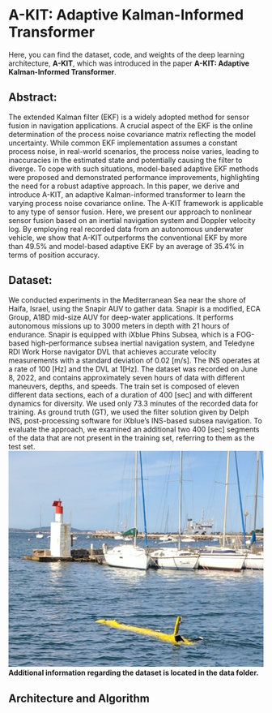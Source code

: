 # A-KIT: Adaptive Kalman-Informed Transformer
Here, you can find the dataset, code, and weights of the deep learning architecture, **A-KIT**, which was introduced in the paper **A-KIT: Adaptive Kalman-Informed Transformer**.
## Abstract:
The extended Kalman filter (EKF) is a widely adopted method for sensor fusion in navigation applications. A crucial aspect of the EKF is the online determination of the process noise covariance matrix reflecting the model uncertainty. While common EKF implementation assumes a constant process noise, in real-world scenarios, the process noise varies, leading to inaccuracies in the estimated state and potentially causing the filter to diverge. To cope with such situations, model-based adaptive EKF methods were proposed and demonstrated performance improvements, highlighting the need for a robust adaptive approach. In this paper, we derive and introduce A-KIT, an adaptive Kalman-informed transformer to learn the varying process noise covariance online. The A-KIT framework is applicable to any type of sensor fusion. Here, we present our approach to nonlinear sensor fusion based on an inertial navigation system and Doppler velocity log. By employing real recorded data from an autonomous underwater vehicle, we show that A-KIT outperforms the conventional EKF by more than 49.5\% and model-based adaptive EKF by an average of 35.4\% in terms of position accuracy.
## Dataset:
We conducted experiments in the Mediterranean Sea near the shore of Haifa, Israel, using the Snapir AUV to gather data. Snapir is a modified, ECA Group, A18D mid-size AUV for deep-water applications. It performs autonomous missions up to 3000 meters in depth with 21 hours of endurance. Snapir is equipped with iXblue Phins Subsea, which is a FOG-based high-performance subsea inertial navigation system, and Teledyne RDI Work Horse navigator DVL that achieves accurate velocity measurements with a standard deviation of 0.02 [m/s]. The INS operates at a rate of 100 [Hz] and the DVL at 1[Hz].
The dataset was recorded on June 8, 2022, and contains approximately seven hours of data with different maneuvers, depths, and speeds. The train set is composed of eleven different data sections, each of a duration of 400 [sec] and with different dynamics for diversity. We used only 73.3 minutes of the recorded data for training. As ground truth (GT), we used the filter solution given by Delph INS, post-processing software for iXblue’s INS-based subsea navigation. To evaluate the approach, we examined an additional two 400 [sec] segments of the data that are not present in the training set, referring to them as the test set.
![alt text](https://github.com/ansfl/A-KIT/blob/main/Figs/Snapir_AUV1.jpeg )
**Additional information regarding the dataset is located in the data folder.**
## Architecture and Algorithm
